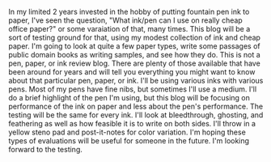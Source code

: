 In my limited 2 years invested in the hobby of putting fountain pen ink to paper, I've seen the question, "What ink/pen can I use on really cheap office paper?" or some varaiation of that, many times. This blog will be a sort of testing ground for that, using my modest collection of ink and cheap paper. I'm going to look at quite a few paper types, write some passages of public domain books as writing samples, and see how they do. 
This is not a pen, paper, or ink review blog. There are plenty of those available that have been around for years and will tell you everything you might want to know about that particular pen, paper, or ink. I'll be using various inks with various pens. Most of my pens have fine nibs, but sometimes I'll use a medium. I'll do a brief highlight of the pen I'm using, but this blog will be focusing on performance of the ink on paper and less about the pen's performance.
The testing will be the same for every ink. I'll look at bleedthrough, ghosting, and feathering as well as how feasible it is to write on both sides. I'll throw in a yellow steno pad and post-it-notes for color variation. I'm hoping these types of evaluations will be useful for someone in the future. I'm looking forward to the testing.
